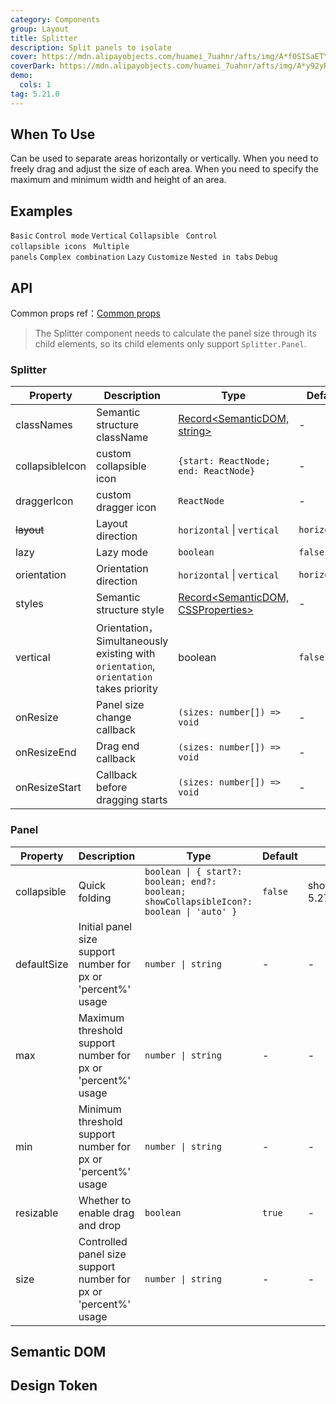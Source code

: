 ```yaml
---
category: Components
group: Layout
title: Splitter
description: Split panels to isolate
cover: https://mdn.alipayobjects.com/huamei_7uahnr/afts/img/A*f0SISaETY0wAAAAAAAAAAAAADrJ8AQ/original
coverDark: https://mdn.alipayobjects.com/huamei_7uahnr/afts/img/A*y92yRYhObU8AAAAAAAAAAAAADrJ8AQ/original
demo:
  cols: 1
tag: 5.21.0
---
```


## When To Use

Can be used to separate areas horizontally or vertically. When you need to freely drag and adjust the size of each area. When you need to specify the maximum and minimum width and height of an area.

## Examples

<!-- prettier-ignore -->
<code src="./demo/size.tsx">Basic</code>
<code src="./demo/control.tsx">Control mode</code>
<code src="./demo/vertical.tsx">Vertical</code>
<code src="./demo/collapsible.tsx">Collapsible</code>
<code src="./demo/collapsibleIcon.tsx" version="5.27.0">
  Control collapsible icons
</code>
<code src="./demo/multiple.tsx">Multiple panels</code>
<code src="./demo/group.tsx">Complex combination</code>
<code src="./demo/lazy.tsx" version="5.23.0">Lazy</code>
<code src="./demo/customize.tsx" version="6.0.0">Customize</code>
<code src="./demo/nested-in-tabs.tsx" debug>Nested in tabs</code>
<code src="./demo/debug.tsx" debug>Debug</code>

## API

Common props ref：[Common props](/docs/react/common-props)

> The Splitter component needs to calculate the panel size through its child elements, so its child elements only support `Splitter.Panel`.

### Splitter

| Property | Description | Type | Default | Version |
| --- | --- | --- | --- | --- |
| classNames | Semantic structure className | [Record<SemanticDOM, string>](#semantic-dom) | - | 6.0.0 |
| collapsibleIcon | custom collapsible icon | `{start: ReactNode; end: ReactNode}` | - | 6.0.0 |
| draggerIcon | custom dragger icon | `ReactNode` | - | 6.0.0 |
| ~~layout~~ | Layout direction | `horizontal` \| `vertical` | `horizontal` | - |
| lazy | Lazy mode | `boolean` | `false` | 5.23.0 |
| orientation | Orientation direction | `horizontal` \| `vertical` | `horizontal` |  |
| styles | Semantic structure style | [Record<SemanticDOM, CSSProperties>](#semantic-dom) | - | 6.0.0 |
| vertical | Orientation，Simultaneously existing with `orientation`, `orientation` takes priority | boolean | `false` |  |
| onResize | Panel size change callback | `(sizes: number[]) => void` | - | - |
| onResizeEnd | Drag end callback | `(sizes: number[]) => void` | - | - |
| onResizeStart | Callback before dragging starts | `(sizes: number[]) => void` | - | - |

### Panel

| Property | Description | Type | Default | Version |
| --- | --- | --- | --- | --- |
| collapsible | Quick folding | `boolean \| { start?: boolean; end?: boolean; showCollapsibleIcon?: boolean \| 'auto' }` | `false` | showCollapsibleIcon: 5.27.0 |
| defaultSize | Initial panel size support number for px or 'percent%' usage | `number \| string` | - | - |
| max | Maximum threshold support number for px or 'percent%' usage | `number \| string` | - | - |
| min | Minimum threshold support number for px or 'percent%' usage | `number \| string` | - | - |
| resizable | Whether to enable drag and drop | `boolean` | `true` | - |
| size | Controlled panel size support number for px or 'percent%' usage | `number \| string` | - | - |

## Semantic DOM

<code src="./demo/_semantic.tsx" simplify="true"></code>

## Design Token

<ComponentTokenTable component='Splitter'></ComponentTokenTable>
